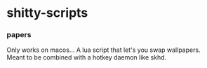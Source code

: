 # shitty-scripts

### papers
Only works on macos... A lua script that let's you swap wallpapers.  
Meant to be combined with a hotkey daemon like skhd.

